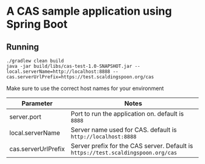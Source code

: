 # A CAS sample application using Spring Boot

## Running

```shell
./gradlew clean build
java -jar build/libs/cas-test-1.0-SNAPSHOT.jar --local.serverName=http://localhost:8888 --cas.serverUrlPrefix=https://test.scaldingspoon.org/cas
```

Make sure to use the correct host names for your environment

Parameter | Notes
--- | ---
server.port | Port to run the application on. default is `8888`
local.serverName | Server name used for CAS. default is `http://localhost:8888`
cas.serverUrlPrefix | Server prefix for the CAS server. Default is `https://test.scaldingspoon.org/cas`
